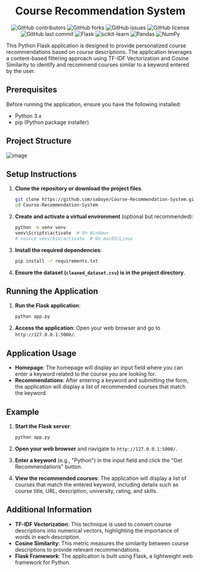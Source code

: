 <div align="center">
  <h1>Course Recommendation System</h1>
</div>

<p align="center">
    <img src="https://img.shields.io/github/contributors/saboye/Course-Recommendation-System?color=blue&logo=github&style=for-the-badge" alt="GitHub contributors" />
    <img src="https://img.shields.io/github/forks/saboye/Course-Recommendation-System?logo=github&style=for-the-badge" alt="GitHub forks" />
    <img src="https://img.shields.io/github/issues-raw/saboye/Course-Recommendation-System?style=for-the-badge" alt="GitHub issues" />
    <img src="https://img.shields.io/github/license/saboye/Course-Recommendation-System?style=for-the-badge" alt="GitHub license" />
    <img src="https://img.shields.io/github/last-commit/saboye/Course-Recommendation-System?style=for-the-badge" alt="GitHub last commit" />
    <img src="https://img.shields.io/badge/flask-2.1.2-blue?style=for-the-badge&logo=flask" alt="Flask" />
    <img src="https://img.shields.io/badge/scikit--learn-0.24.2-blue?style=for-the-badge&logo=scikit-learn" alt="scikit-learn" />
    <img src="https://img.shields.io/badge/pandas-1.3.5-blue?style=for-the-badge&logo=pandas" alt="Pandas" />
    <img src="https://img.shields.io/badge/numpy-1.20.3-blue?style=for-the-badge&logo=numpy" alt="NumPy" />

</p>



This Python Flask application is designed to provide personalized course recommendations based on course descriptions. The application leverages a content-based filtering approach using TF-IDF Vectorization and Cosine Similarity to identify and recommend courses similar to a keyword entered by the user.

## Prerequisites

Before running the application, ensure you have the following installed:
- Python 3.x
- pip (Python package installer)

## Project Structure

![image](https://github.com/user-attachments/assets/9586a2e3-8036-4a94-b183-8f401a254fab)

## Setup Instructions

1. **Clone the repository or download the project files**.
    ```bash
    git clone https://github.com/saboye/Course-Recommendation-System.git
    cd Course-Recommendation-System
    ```

2. **Create and activate a virtual environment** (optional but recommended):
    ```bash
    python -m venv venv
    venv\Scripts\activate  # On Windows
    # source venv/bin/activate  # On macOS/Linux
    ```

3. **Install the required dependencies**:
    ```bash
    pip install -r requirements.txt
    ```

4. **Ensure the dataset (`cleaned_dataset.csv`) is in the project directory**.

## Running the Application

1. **Run the Flask application**:
    ```bash
    python app.py
    ```

2. **Access the application**:
    Open your web browser and go to `http://127.0.0.1:5000/`.

## Application Usage

- **Homepage**: The homepage will display an input field where you can enter a keyword related to the course you are looking for.
- **Recommendations**: After entering a keyword and submitting the form, the application will display a list of recommended courses that match the keyword.

## Example

1. **Start the Flask server**:
    ```bash
    python app.py
    ```

2. **Open your web browser** and navigate to `http://127.0.0.1:5000/`.

3. **Enter a keyword** (e.g., "Python") in the input field and click the "Get Recommendations" button.

4. **View the recommended courses**: The application will display a list of courses that match the entered keyword, including details such as course title, URL, description, university, rating, and skills.

## Additional Information

- **TF-IDF Vectorization**: This technique is used to convert course descriptions into numerical vectors, highlighting the importance of words in each description.
- **Cosine Similarity**: This metric measures the similarity between course descriptions to provide relevant recommendations.
- **Flask Framework**: The application is built using Flask, a lightweight web framework for Python.
